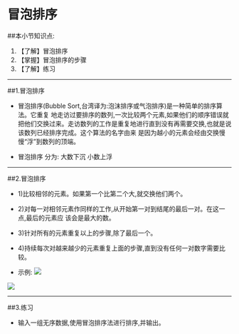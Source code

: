 # 冒泡排序
##本小节知识点:
1. 【了解】冒泡排序
2. 【掌握】冒泡排序的步骤
3. 【了解】练习

---

##1.冒泡排序
- 冒泡排序(Bubble Sort,台湾译为:泡沫排序或气泡排序)是一种简单的排序算法。它重复 地走访过要排序的数列,一次比较两个元素,如果他们的顺序错误就把他们交换过来。走访数列的工作是重复地进行直到没有再需要交换,也就是说该数列已经排序完成。这个算法的名字由来 是因为越小的元素会经由交换慢慢“浮”到数列的顶端。

- 冒泡排序 分为: 大数下沉 小数上浮
---

##2.冒泡排序
- 1)比较相邻的元素。如果第一个比第二个大,就交换他们两个。
- 2)对每一对相邻元素作同样的工作,从开始第一对到结尾的最后一对。在这一点,最后的元素应 该会是最大的数。
- 3)针对所有的元素重复以上的步骤,除了最后一个。
- 4)持续每次对越来越少的元素重复上面的步骤,直到没有任何一对数字需要比较。

- 示例:
![](http://7xj0kx.com1.z0.glb.clouddn.com/maopao.png)

![](http://7xj0kx.com1.z0.glb.clouddn.com/04143407-f135beac9083436fb87796c9cef81029.jpg)

---

##3.练习
- 输入一组无序数据,使用冒泡排序法进行排序,并输出。
```
```

